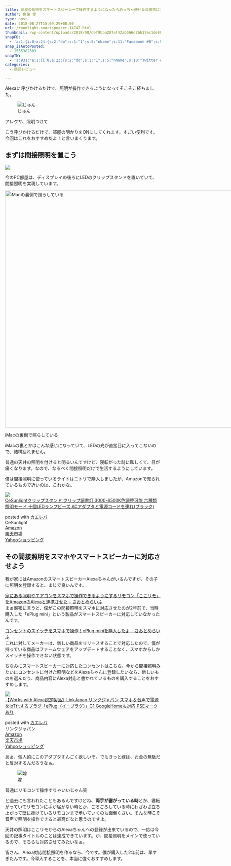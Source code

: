 ```yaml
---
title: 部屋の照明をスマートスピーカーで操作するようになったらめっちゃ便利＆自堕落になったぞ
author: 魚住 惇
type: post
date: 2018-08-27T15:09:29+00:00
url: /roomlight-smartspeaker-14747.html
thumbnail: /wp-content/uploads/2018/08/def9bba287af42ab566d7bb17ec1de88.png
snapFB:
  - 'a:1:{i:0;a:24:{s:2:"do";s:1:"1";s:5:"nName";s:11:"Facebook #0";s:9:"msgFormat";s:51:"ブログを更新しました！%TITLE% %SITENAME%";s:6:"appKey";s:35:"x5g9aw2d4v22454x2w294d444a4p2b4u2z2";s:6:"appSec";s:69:"d3h0au284x2i5b4s224h5e414a4p2m5z2y2u2k584x24474e4w2p2y2d4w244q2748484";s:8:"postType";s:1:"A";s:8:"apiToUse";s:4:"fbfb";s:7:"fltrsOn";i:0;s:5:"fltrs";a:0:{}s:7:"proxyOn";i:0;s:7:"useSURL";i:0;s:1:"v";i:350;s:3:"tpt";s:0:"";s:4:"pgID";s:15:"627487850654942";s:6:"imgUpl";s:1:"T";s:10:"riComments";i:0;s:12:"riCommentsAA";i:0;s:5:"proxy";a:2:{s:5:"proxy";s:0:"";s:2:"up";s:0:"";}s:9:"wpImgSize";s:4:"full";s:5:"glpid";s:0:"";s:4:"uMsg";s:0:"";s:11:"accessToken";s:175:"EAAMjGZBx2DIABAK9Shrq8A1facZBzmI7j4gQptvfrvrC0QRXFBjndKxoJdk1x3YCLY5zT01ivVoEhYZCv0wO4N4WlEb8wNRBgIgy8OvpQQfV1zmMs4Tfgs9r2rrWnoya0gsx9AgvoAlPCKCha6ZAYq5mszCg54MRDGptJQ0xegZDZD";s:8:"authUser";s:15:"627487850654942";s:12:"authUserName";s:10:"Jun Uozumi";}}'
snap_isAutoPosted:
  - 1535382583
snapTW:
  - 's:931:"a:1:{i:0;a:23:{s:2:"do";s:1:"1";s:5:"nName";s:10:"Twitter #0";s:9:"msgFormat";s:40:"記事を書きました: %TITLE%  %URL%";s:6:"appKey";s:55:"x5g9a2494h465u554l434265454e306b4j4m474q3o3w5r4h3a3b4r3";s:6:"appSec";s:105:"d3h0ak37413l546f4u25615i4n4j3p4w384o305r3l336s5d4i4n4u3q354p3u2o4p433o50325b4m4f4r3s463t454y534r3s3l57406";s:7:"fltrsOn";i:0;s:5:"fltrs";a:0:{}s:7:"proxyOn";i:0;s:7:"useSURL";i:0;s:1:"v";i:350;s:5:"twURL";s:29:"https://twitter.com/jun3010me";s:11:"accessToken";s:50:"67790051-Zy1o3Z7D9ONCVqKqdP2QPAIhGVwkCADeltfZN9dth";s:14:"accessTokenSec";s:45:"k94u64BhC2TPT95vmy98nXsz1WUVhQEFSW2qnZM46Q5z1";s:5:"tw140";i:0;s:10:"riComments";i:0;s:11:"riCommentsM";i:0;s:12:"riCommentsAA";i:0;s:8:"attchImg";s:1:"1";s:9:"wpImgSize";s:4:"full";s:8:"isPosted";s:1:"1";s:4:"pgID";s:19:"1034095627217428480";s:7:"postURL";s:56:"https://twitter.com/jun3010me/status/1034095627217428480";s:5:"pDate";s:19:"2018-08-27 15:09:45";}}";'
categories:
  - 商品レビュー

---
```

Alexaに呼びかけるだけで、照明が操作できるようになってそこそこ経ちました。

<div class="voice">
  <figure class="voice-img-left"> <img decoding="async" src="http://jun3010.me/files/juns.jpg" alt="じゅん" /><figcaption class="voice-img-description">じゅん</figcaption></figure> 
  
  <div class="voice-text-right">
    <p class="voice-text">
      アレクサ、照明つけて
    </p>
  </div>
</div>

こう呼びかけるだけで、部屋の明かりをONにしてくれます。すごい便利です。今回はこれをおすすめだよ！と言いまくります。

## まずは間接照明を置こう

<img decoding="async" src="/wp-content/uploads/2016/08/thumb_125DC595-F66A-4207-93C7-DC1D4BA3E456_1024.jpg" /> 

今のPC部屋は、ディスプレイの後ろにLEDのクリップスタンドを置いていて、間接照明を実現しています。

<div id="attachment_14745" style="width: 1034px" class="wp-caption alignnone">
  <img aria-describedby="caption-attachment-14745" decoding="async" loading="lazy" class="alignnone size-full wp-image-14745" src="/wp-content/uploads/2018/08/UNADJUSTEDNONRAW_thumb_3ab6.jpg" alt="iMacの裏側で照らしている" width="1024" height="768"  sizes="(max-width: 1024px) 100vw, 1024px" />
  
  <p id="caption-attachment-14745" class="wp-caption-text">
    iMacの裏側で照らしている
  </p>
</div>

iMacの裏とかはこんな感じになっていて、LEDの光が直接目に入ってこないので、結構疲れません。

普通の天井の照明を付けると明るいんですけど、寝転がった時に眩しくて、目が痛くなります。なので、なるべく間接照明だけで生活するようにしています。

僕は間接照明に使っているライトはニトリで購入しましたが、Amazonで売られているもので近いのは、これかな。

<div class="cstmreba">
  <div class="kaerebalink-box">
    <div class="kaerebalink-image">
      <a href="https://www.amazon.co.jp/exec/obidos/ASIN/B07FKMPPM8/jn050191-22/" target="_blank" ><img decoding="async" src="https://images-fe.ssl-images-amazon.com/images/I/41I-qbkmb0L._SL160_.jpg" style="border: none;" /></a>
    </div>
    <div class="kaerebalink-info">
      <div class="kaerebalink-name">
        <a href="https://www.amazon.co.jp/exec/obidos/ASIN/B07FKMPPM8/jn050191-22/" target="_blank" >CeSunlightクリップスタンド クリップ讀書灯 3000-6500K色調整可能 六種類照明モード 十個LEDランプビーズ ACアダプタと電源コードを連れ(ブラック)</a></p>
        <div class="kaerebalink-powered-date">
          posted with <a href="https://kaereba.com" rel="nofollow" target="_blank">カエレバ</a>
        </div>
      </div>
      <div class="kaerebalink-detail">
        CeSunlight
      </div>
      <div class="kaerebalink-link1">
        <div class="shoplinkamazon">
          <a href="https://www.amazon.co.jp/gp/search?keywords=%E3%82%AF%E3%83%AA%E3%83%83%E3%83%97%E3%82%B9%E3%82%BF%E3%83%B3%E3%83%89&#038;__mk_ja_JP=%E3%82%AB%E3%82%BF%E3%82%AB%E3%83%8A&#038;tag=jn050191-22" target="_blank" >Amazon</a>
        </div>
        <div class="shoplinkrakuten">
          <a href="https://hb.afl.rakuten.co.jp/hgc/10ef1d94.c90f9829.10ef1d95.53606a39/?pc=https%3A%2F%2Fsearch.rakuten.co.jp%2Fsearch%2Fmall%2F%25E3%2582%25AF%25E3%2583%25AA%25E3%2583%2583%25E3%2583%2597%25E3%2582%25B9%25E3%2582%25BF%25E3%2583%25B3%25E3%2583%2589%2F-%2Ff.1-p.1-s.1-sf.0-st.A-v.2%3Fx%3D0%26scid%3Daf_ich_link_urltxt%26m%3Dhttp%3A%2F%2Fm.rakuten.co.jp%2F" target="_blank" >楽天市場</a>
        </div>
        <div class="shoplinkyahoo">
          <a href="//ck.jp.ap.valuecommerce.com/servlet/referral?sid=3040825&#038;pid=884909937&#038;vc_url=http%3A%2F%2Fsearch.shopping.yahoo.co.jp%2Fsearch%3Fp%3D%25E3%2582%25AF%25E3%2583%25AA%25E3%2583%2583%25E3%2583%2597%25E3%2582%25B9%25E3%2582%25BF%25E3%2583%25B3%25E3%2583%2589&#038;vcptn=kaereba" target="_blank" >Yahooショッピング<img decoding="async" loading="lazy" src="//ad.jp.ap.valuecommerce.com/servlet/gifbanner?sid=3040825&#038;pid=884909937" height="1" width="1" border="0" /></a>
        </div>
      </div>
    </div>
    <div class="booklink-footer">
    </div>
  </div>
</div>

## その間接照明をスマホやスマートスピーカーに対応させよう

我が家にはAmazonのスマートスピーカーAlexaちゃんがいるんですが、その子に照明を登録すると、まじで良いんです。

<a href="http://jun3010.me/alexa-kokorimo-14488.html" target="_blank">家にある照明やエアコンをスマホで操作できるようにするリモコン「ここリモ」をAmazonのAlexaと連携させた – さおとめらいふ</a>  
まぁ厳密に言うと、僕がこの間接照明をスマホに対応させたのが2年前で、当時購入した「ePlug mini」という製品がスマートスピーカーに対応していなかったんです。

<a href="http://jun3010.me/eplugmini-11981.html" target="_blank">コンセントのスイッチをスマホで操作！ePlug miniを購入したよ – さおとめらいふ</a>  
これに対してメーカーは、新しい商品をリリースすることで対応したので、僕が持っている商品はファームウェアをアップデートすることなく、スマホからしかスイッチを操作できない状態です。

ちなみにスマートスピーカーに対応したコンセントはこちら。今から間接照明みたいにコンセントに付けた照明などをAlexaちゃんに登録したいなら、新しいものを選んだり、商品内容にAlexa対応と書かれているものを購入することをおすすめします。

<div class="cstmreba">
  <div class="kaerebalink-box">
    <div class="kaerebalink-image">
      <a href="https://www.amazon.co.jp/exec/obidos/ASIN/B07DLSZYY1/jn050191-22/" target="_blank" ><img decoding="async" src="https://images-fe.ssl-images-amazon.com/images/I/31xf7F7usSL._SL160_.jpg" style="border: none;" /></a>
    </div>
    <div class="kaerebalink-info">
      <div class="kaerebalink-name">
        <a href="https://www.amazon.co.jp/exec/obidos/ASIN/B07DLSZYY1/jn050191-22/" target="_blank" >【Works with Alexa認定製品】LinkJapan リンクジャパン スマホ＆音声で電源をIoT化するプラグ「ePlug（イープラグ）」C1 GoogleHomeも対応 PSEマークあり</a></p>
        <div class="kaerebalink-powered-date">
          posted with <a href="https://kaereba.com" rel="nofollow" target="_blank">カエレバ</a>
        </div>
      </div>
      <div class="kaerebalink-detail">
        リンクジャパン
      </div>
      <div class="kaerebalink-link1">
        <div class="shoplinkamazon">
          <a href="https://www.amazon.co.jp/gp/search?keywords=ePlug&#038;__mk_ja_JP=%E3%82%AB%E3%82%BF%E3%82%AB%E3%83%8A&#038;tag=jn050191-22" target="_blank" >Amazon</a>
        </div>
        <div class="shoplinkrakuten">
          <a href="https://hb.afl.rakuten.co.jp/hgc/10ef1d94.c90f9829.10ef1d95.53606a39/?pc=https%3A%2F%2Fsearch.rakuten.co.jp%2Fsearch%2Fmall%2FePlug%2F-%2Ff.1-p.1-s.1-sf.0-st.A-v.2%3Fx%3D0%26scid%3Daf_ich_link_urltxt%26m%3Dhttp%3A%2F%2Fm.rakuten.co.jp%2F" target="_blank" >楽天市場</a>
        </div>
        <div class="shoplinkyahoo">
          <a href="//ck.jp.ap.valuecommerce.com/servlet/referral?sid=3040825&#038;pid=884909937&#038;vc_url=http%3A%2F%2Fsearch.shopping.yahoo.co.jp%2Fsearch%3Fp%3DePlug&#038;vcptn=kaereba" target="_blank" >Yahooショッピング<img decoding="async" loading="lazy" src="//ad.jp.ap.valuecommerce.com/servlet/gifbanner?sid=3040825&#038;pid=884909937" height="1" width="1" border="0" /></a>
        </div>
      </div>
    </div>
    <div class="booklink-footer">
    </div>
  </div>
</div>

あぁ、個人的にこのアダプタすんごく欲しいぞ。でもきっと嫁は、お金の無駄だと反対するんだろうなぁ。

<div class="voice">
  <figure class="voice-img-right"> <img decoding="async" src="http://jun3010.me/files/yomes.jpg" alt="嫁" /><figcaption class="voice-img-description">嫁</figcaption></figure> 
  
  <div class="voice-text-left">
    <p class="voice-text">
      普通にリモコンで操作すりゃいいじゃん笑
    </p>
  </div>
</div>

と過去にも言われたこともあるんですけどね、**両手が塞がっている時**とか、寝転がっていてリモコンに手が届かない時とか、ごろごろしている時にわざわざ立ち上がって壁に掛けているリモコンまで歩いていくのも面倒くさい。そんな時こそ音声で照明を操作できると最高だなと思うのですよ。

天井の照明はここリモからのAlexaちゃんへの登録が出来ているので、一応は今回の記事タイトルのことは達成できています。が、間接照明をメインで使っているので、そちらも対応させてみたいなぁ。

皆さん、Alexa対応間接照明を作るなら、今です。僕が購入した2年前は、早すぎたんです。今導入することを、本当に強くおすすめします。